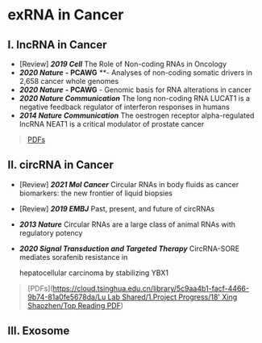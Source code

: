 # exRNA in Cancer

## I. lncRNA in Cancer

* \[Review\] _**2019 Cell**_ The Role of Non-coding RNAs in Oncology
* _**2020 Nature**_ **- PCAWG** _\*\*_- Analyses of non-coding somatic drivers in 2,658 cancer whole genomes
* _**2020 Nature**_ **- PCAWG** - Genomic basis for RNA alterations in cancer
* _**2020 Nature Communication**_ The long non-coding RNA LUCAT1 is a negative feedback regulator of interferon responses in humans
* _**2014 Nature Communication**_ The oestrogen receptor alpha-regulated lncRNA NEAT1 is a critical modulator of prostate cancer

> [PDFs](https://cloud.tsinghua.edu.cn/d/759f79f0a9c24fb7aab4/?p=%2FNoncoding%20RNA%20and%20cancer&mode=list)

## II. circRNA in Cancer

* \[Review\] _**2021 Mol Cancer**_ Circular RNAs in body fluids as cancer biomarkers: the new frontier of liquid biopsies
* \[Review\] _**2019 EMBJ**_ Past, present, and future of circRNAs
* _**2013 Nature**_ Circular RNAs are a large class of animal RNAs with regulatory potency
* _**2020 Signal Transduction and Targeted Therapy**_ CircRNA-SORE mediates sorafenib resistance in

  hepatocellular carcinoma by stabilizing YBX1

> \[PDFs\]\([https://cloud.tsinghua.edu.cn/library/5c9aa4b1-facf-4466-9b74-81a0fe5678da/Lu Lab Shared/1.Project Progress/18' Xing Shaozhen/Top Reading PDF](https://cloud.tsinghua.edu.cn/library/5c9aa4b1-facf-4466-9b74-81a0fe5678da/Lu%20Lab%20Shared/1.Project%20Progress/18'%20Xing%20Shaozhen/Top%20Reading%20PDF)\)

## III. Exosome

